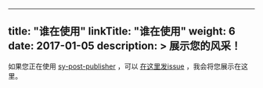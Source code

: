 
---
title: "谁在使用"
linkTitle: "谁在使用"
weight: 6
date: 2017-01-05
description: >
  展示您的风采！
---

如果您正在使用 [sy-post-publisher](https://github.com/terwer/src-sy-post-publisher) ，可以 [在这里发issue](https://github.com/terwer/docs-sy-post-publisher/issues/new) ，我会将您展示在这里。

